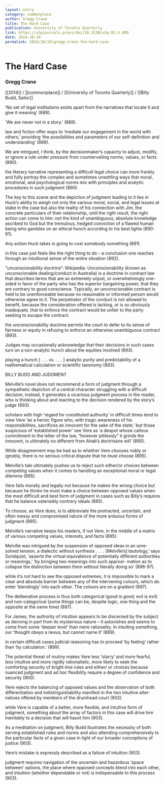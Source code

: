```yaml
---
layout: entry
category: commonplace
author: Gregg Crane
title: The Hard Case
publication: University of Toronto Quarterly
link: https://utpjournals.press/doi/10.3138/utq.82.4.889
date: 2014-10-19
permalink: 2014/10/19/gregg-crane-the-hard-case
---
```


# The Hard Case

### Gregg Crane

[[2014]] / [[commonplace]] / [[University of Toronto Quarterly]] / [[Billy Budd, Sailor]]

‘No set of legal institutions exists apart from the narratives that locate it and give it meaning’ (889). 


'We are never not in a story.’ (889).


law and fiction offer ways to ‘mediate our engagement in the world with others,’ providing ‘the possibilities and parameters of our self-definition and understanding’ (889).


We are intrigued, I think, by the decisionmaker’s capacity to adjust, modify, or ignore a rule under pressure from countervailing norms, values, or facts (890).


the literary narrative representing a difficult legal choice can more frankly and fully portray the complex and sometimes unsettling ways that moral, emotional, and psychological norms mix with principles and analytic procedures in such judgment (890).


The key to this scene and the depiction of judgment leading to it lies in Huck’s ability to weigh not only the various moral, social, and legal issues at stake in the case but also the reality of his connection with Jim, the concrete particulars of their relationship, until the right result, the right action can come to him: not the kind of unambiguous, absolute knowledge ascribed to God but the tremulous, hedged conviction of a flawed human being who gambles on an ethical hunch according to his best lights (890-91).


Any action Huck takes is going to cost somebody something (891).


in this case just feels like the right thing to do – a conclusion one reaches through an intuitional sense of the entire situation (892).


“unconscionability doctrine”: Wikipedia: Unconscionability (known as unconscionable dealing/conduct in Australia) is a doctrine in contract law that describes terms that are so extremely unjust, or overwhelmingly one-sided in favor of the party who has the superior bargaining power, that they are contrary to good conscience. Typically, an unconscionable contract is held to be unenforceable because no reasonable or informed person would otherwise agree to it. The perpetrator of the conduct is not allowed to benefit, because the consideration offered is lacking, or is so obviously inadequate, that to enforce the contract would be unfair to the party seeking to escape the contract.


the unconscionability doctrine permits the court to defer to its sense of fairness or equity in refusing to enforce an otherwise unambiguous contract (893).


Judges may occasionally acknowledge that their decisions in such cases turn on a non-analytic hunch about the equities involved (893).


playing a hunch [ . . . vs. . . . ] analytic purity and predictability of a mathematical calculation or scientific taxonomy (893).




BILLY BUDD AND JUDGMENT


Melville’s novel does not recommend a form of judgment through a sympathetic depiction of a central character struggling with a difficult decision; instead, it generates a vicarious judgment process in the reader, who is thinking about and reacting to the decision rendered by the story’s judge (893).


scholars with high ‘regard for constituted authority’ in difficult times tend to view Vere ‘as a heroic figure who, with tragic awareness of his responsibilities, sacrifices an innocent for the sake of the state,’ but those suspicious of ‘established power’ see Vere as ‘a despot whose callous commitment to the letter of the law, “however pitilessly” it grinds the innocent, is ultimately no different from Ahab’s doctrinaire will’ (895).


While disagreement may be had as to whether Vere chooses nobly or ignobly, there is no serious critical dispute that he must choose (895).


Melville’s tale ultimately pushes us to reject such either/or choices between competing values when it comes to handling an exceptional moral or legal dilemma (895).


Vere fails morally and legally not because he makes the wrong choice but because he thinks he must make a choice between opposed values when the most difficult and best form of judgment in cases such as Billy’s requires that he balance ostensibly contrary ideals (895).


To choose, as Vere does, is to abbreviate the protracted, uncertain, and often messy and compromised nature of the more arduous forms of judgment (895).


Melville’s narrative keeps his readers, if not Vere, in the middle of a matrix of various competing values, interests, and facts (895).


Melville was intrigued by the suspension of opposed ideas in an unre- solved tension, a dialectic without synthesis . . . . [Melville’s] tautology,’ says Sundquist, ‘asserts the virtual equivalence of potentially different authorities or meanings,’ ‘by bringing two meanings into such approxi- mation as to collapse the distinction between them without literally doing so’ (896-97).


while it’s not hard to see the opposed extremes, it is impossible to mark a clear and absolute barrier between any of the intervening colours, which do enter ‘blendingly’ into each other. The colours are on a gradient (897).


The deliberative process is thus both categorical (good is good; evil is evil) and non-categorical (some things can be, despite logic, one thing and the opposite at the same time) (897).


For James, the authority of intuition appears to be discerned by the subject as deriving in part from its mysterious nature – it astonishes and seems to come from some ‘deeper level’ than mere rationality. In intuiting something, our ‘thought obeys a nexus, but cannot name it’ (899).


in certain difficult cases judicial reasoning has to proceed ‘by feeling’ rather than ‘by calculation.’ (899).


The potential threat of mutiny makes Vere less ‘starry’ and more fearful, less intuitive and more rigidly rationalistic, more likely to seek the comforting security of bright-line rules and either/ or choices because nuanced judgment and ad hoc flexibility require a degree of confidence and security (900).


Vere rejects the balancing of opposed values and the observation of both differentiation and indistinguishability manifest in the two intuitive alter- natives offered by members of the drumhead court (902).


while Vere is capable of a better, more flexible, and intuitive form of judgment, something about the array of factors in this case will drive him inevitably to a decision that will haunt him (903).


As a meditation on judgment, Billy Budd illustrates the necessity of both serving established rules and norms and also attending comprehensively to the particular facts of a given case in light of our broader conceptions of justice (903).


Vere’s mistake is expressly described as a failure of intuition (903).


judgment requires navigation of the uncertain and hazardous ‘space between’ options, the place where opposed concepts blend into each other, and intuition (whether dependable or not) is indispensable to this process (903).



